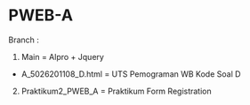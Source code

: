 # PWEB-A
Branch :
1. Main = Alpro + Jquery
- A_5026201108_D.html = UTS Pemograman WB Kode Soal D
 
2. Praktikum2_PWEB_A = Praktikum Form Registration

